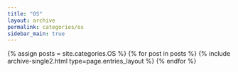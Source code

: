 ```yaml
---
title: "OS"
layout: archive
permalink: categories/os
sidebar_main: true
---
```


{% assign posts = site.categories.OS %}
{% for post in posts %} {% include archive-single2.html type=page.entries_layout %} {% endfor %}
